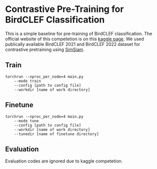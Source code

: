 # Contrastive Pre-Training for BirdCLEF Classification

This is a simple baseline for pre-training of BirdCLEF classification. The official website of this competetion is on this [kaggle page](https://www.kaggle.com/competitions/birdclef-2023/overview). We used publically available BirdCLEF 2021 and BirdCLEF 2022 dataset for contrastive pretraining using [SimSiam](https://github.com/facebookresearch/simsiam).

## Train

```shell
torchrun --nproc_per_node=4 main.py
    --mode train
    --config [path to config file]
    --workdir [name of work directory]
```

## Finetune

```shell
torchrun --nproc_per_node=4 main.py
    --mode tune
    --config [path to config file]
    --workdir [name of work directory]
    --tunedir [name of finetune directory]
```

## Evaluation

Evaluation codes are ignored due to kaggle competetion.